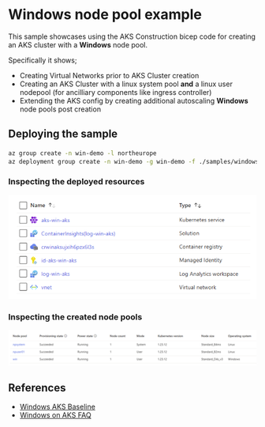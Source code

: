 # Windows node pool example

This sample showcases using the AKS Construction bicep code for creating an AKS cluster with a **Windows** node pool.

Specifically it shows;

- Creating Virtual Networks prior to AKS Cluster creation
- Creating an AKS Cluster with a linux system pool **and** a linux user nodepool (for ancilliary components like ingress controller)
- Extending the AKS config by creating additional autoscaling **Windows** node pools post creation

## Deploying the sample

```bash
az group create -n win-demo -l northeurope
az deployment group create -n win-demo -g win-demo -f ./samples/windows/main.bicep
```

### Inspecting the deployed resources

![deployed resources](winResourcesDeployed.png)

### Inspecting the created node pools

![aks node pools](winNodePools.png)

## References

- [Windows AKS Baseline](https://github.com/Azure/aks-baseline-windows)
- [Windows on AKS FAQ](https://learn.microsoft.com/azure/aks/windows-faq?tabs=azure-cli)
